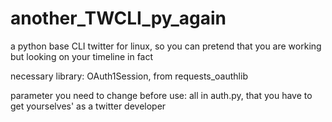 # another_TWCLI_py_again
a python base CLI twitter for linux, so you can pretend that you are working but looking on your timeline in fact

necessary library:
OAuth1Session, from requests_oauthlib

parameter you need to change before use:
all in auth.py, that you have to get yourselves' as a twitter developer
